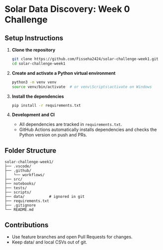 # Solar Data Discovery: Week 0 Challenge

## Setup Instructions

1. **Clone the repository**
   ```sh
   git clone https://github.com/Fisseha2424/solar-challenge-week1.git
   cd solar-challenge-week1
   ```

2. **Create and activate a Python virtual environment**
   ```sh
   python3 -m venv venv
   source venv/bin/activate  # or venv\Scripts\activate on Windows
   ```

3. **Install the dependencies**
   ```sh
   pip install -r requirements.txt
   ```

4. **Development and CI**
   - All dependencies are tracked in `requirements.txt`.
   - GitHub Actions automatically installs dependencies and checks the Python version on push and PRs.

## Folder Structure

```
solar-challenge-week1/
├── .vscode/
├── .github/
│   └── workflows/
├── src/
├── notebooks/
├── tests/
├── scripts/
├── data/           # ignored in git
├── requirements.txt
├── .gitignore
└── README.md
```

## Contributions

- Use feature branches and open Pull Requests for changes.
- Keep data/ and local CSVs out of git.